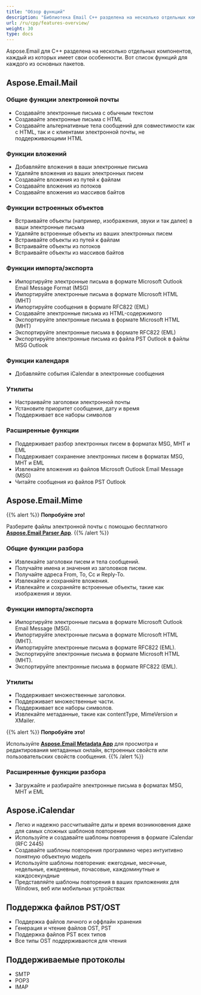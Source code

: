 ```yaml
---
title: "Обзор функций"
description: "Библиотека Email C++ разделена на несколько отдельных компонентов, каждый из которых имеет свои особенности. Вот список функций для каждого из основных пакетов."
url: /ru/cpp/features-overview/
weight: 30
type: docs
---
```


Aspose.Email для C++ разделена на несколько отдельных компонентов, каждый из которых имеет свои особенности. Вот список функций для каждого из основных пакетов.
## **Aspose.Email.Mail**
### **Общие функции электронной почты**
- Создавайте электронные письма с обычным текстом
- Создавайте электронные письма с HTML
- Создавайте альтернативные тела сообщений для совместимости как с HTML, так и с клиентами электронной почты, не поддерживающими HTML
### **Функции вложений**
- Добавляйте вложения в ваши электронные письма
- Удаляйте вложения из ваших электронных писем
- Создавайте вложения из путей к файлам
- Создавайте вложения из потоков
- Создавайте вложения из массивов байтов
### **Функции встроенных объектов**
- Встраивайте объекты (например, изображения, звуки и так далее) в ваши электронные письма
- Удаляйте встроенные объекты из ваших электронных писем
- Встраивайте объекты из путей к файлам
- Встраивайте объекты из потоков
- Встраивайте объекты из массивов байтов
### **Функции импорта/экспорта**
- Импортируйте электронные письма в формате Microsoft Outlook Email Message Format (MSG)
- Импортируйте электронные письма в формате Microsoft HTML (MHT)
- Импортируйте сообщения в формате RFC822 (EML)
- Создавайте электронные письма из HTML-содержимого
- Экспортируйте электронные письма в формате Microsoft HTML (MHT)
- Экспортируйте электронные письма в формате RFC822 (EML)
- Экспортируйте электронные письма из файла PST Outlook в файлы MSG Outlook
### **Функции календаря**
- Добавляйте события iCalendar в электронные сообщения
### **Утилиты**
- Настраивайте заголовки электронной почты
- Установите приоритет сообщения, дату и время
- Поддерживает все наборы символов
### **Расширенные функции**
- Поддерживает разбор электронных писем в форматах MSG, MHT и EML
- Поддерживает сохранение электронных писем в форматах MSG, MHT и EML
- Извлекайте вложения из файлов Microsoft Outlook Email Message (MSG)
- Читайте сообщения из файлов PST Outlook
## **Aspose.Email.Mime**
{{% alert %}}
**Попробуйте это!**

Разберите файлы электронной почты с помощью бесплатного [**Aspose.Email Parser App**](https://products.aspose.app/email/ru/parser).
{{% /alert %}}
### **Общие функции разбора**
- Извлекайте заголовки писем и тела сообщений.
- Получайте имена и значения из заголовков писем.
- Получайте адреса From, To, Cc и Reply-To.
- Извлекайте и сохраняйте вложения.
- Извлекайте и сохраняйте встроенные объекты, такие как изображения и звуки.
### **Функции импорта/экспорта**
- Импортируйте электронные письма в формате Microsoft Outlook Email Message (MSG).
- Импортируйте электронные письма в формате Microsoft HTML (MHT).
- Импортируйте электронные письма в формате RFC822 (EML).
- Экспортируйте электронные письма в формате Microsoft HTML (MHT).
- Экспортируйте электронные письма в формате RFC822 (EML).
### **Утилиты**
- Поддерживает множественные заголовки.
- Поддерживает множественные части.
- Поддерживает все наборы символов.
- Извлекайте метаданные, такие как contentType, MimeVersion и XMailer.

{{% alert %}}
**Попробуйте это!**

Используйте [**Aspose.Email Metadata App**](https://products.aspose.app/email/ru/metadata) для просмотра и редактирования метаданных онлайн, встроенных свойств или пользовательских свойств сообщения.
{{% /alert %}}
### **Расширенные функции разбора**
- Загружайте и разбирайте электронные письма в форматах MSG, MHT и EML
## **Aspose.iCalendar**
- Легко и надежно рассчитывайте даты и время возникновения даже для самых сложных шаблонов повторения
- Используйте и создавайте шаблоны повторения в формате iCalendar (RFC 2445)
- Создавайте шаблоны повторения программно через интуитивно понятную объектную модель
- Используйте шаблоны повторения: ежегодные, месячные, недельные, ежедневные, почасовые, каждоминутные и каждосекундные
- Представляйте шаблоны повторения в ваших приложениях для Windows, веб или мобильных устройствах
## **Поддержка файлов PST/OST**
- Поддержка файлов личного и оффлайн хранения
- Генерация и чтение файлов OST, PST
- Поддержка файлов PST всех типов
- Все типы OST поддерживаются для чтения
## **Поддерживаемые протоколы**
- SMTP
- POP3
- IMAP